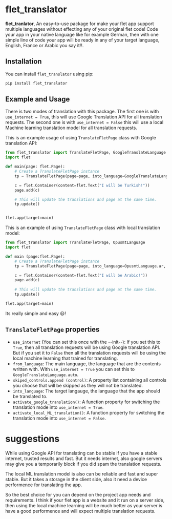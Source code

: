 # flet_translator

**flet_tranlator**, An easy-to-use package for make your flet app support multiple languages without effecting any of your original flet code! Code your app in your native language like for example German, then with one simple line of code your app will be ready in any of your target language, English, France or Arabic you say it!!.

## Installation

You can install `flet_translator` using pip:

```bash
pip install flet_translator
```

## Example and Usage
There is two modes of translation with this package. The first one is with `use_internet = True`, this will use Google Translation API for all translation requests. The second one is with `use_internet = False` this will use a local Machine learning translation model for all translation requests.


This is an example usage of using `TranslateFletPage` class with Google translation API:
```python
from flet_translator import TranslateFletPage, GoogleTranslateLanguage
import flet

def main(page: flet.Page):
    # Create a TranslateFletPage instance
    tp = TranslateFletPage(page=page, into_language=GoogleTranslateLanguage.turkish, use_internet=True)

    c = flet.Container(content=flet.Text("I will be Turkish!"))
    page.add(c)

    # This will update the translations and page at the same time.
    tp.update()


flet.app(target=main)
```

This is an example of using `TranslateFletPage` class with local translation model:
```python
from flet_translator import TranslateFletPage, OpusmtLanguage
import flet

def main (page:flet.Page):
    # Create a TranslateFletPage instance
    tp = TranslateFletPage(page=page, into_language=OpusmtLanguage.ar, use_internet=False)

    c = flet.Container(content=flet.Text("I will be Arabic!"))
    page.add(c)
    
    # This will update the translations and page at the same time.
    tp.update()

flet.app(target=main)
```
Its really simple and easy 😃!

## `TranslateFletPage` properties
- `use_internet` (You can set this once with the --init--): If you set this to `True`, then all translation requests will be using Google translation API. But if you set it to `False` then all the translation requests will be using the local machine learning that trained for translating.
- `from_language`: The main language, the language that are the contents written with. With `use_internet = True` you can set this to `GoogleTranslateLanguage.auto`.
- `skiped_controls.append (control)`: A property list containing all controls you choose that will be skipped as they will not be translated.
- `into_language`: The target langauge, the language that the app should be translated to.
- `activate_google_translation()`: A function property for switching the translation mode into `use_internet = True`.
- `activate_local_ML_translation()`: A function property for switching the translation mode into `use_internet = False`.

# suggestions
While using Google API for translating can be stable if you have a stable internet, trusted results and fast. But it needs internet, also google servers may give you a temporarily block if you did spam the translation requests.

The local ML translation model is also can be reliable and fast and super stable. But it takes a storage in the client side, also it need a device performence for translating the app.

So the best choice for you can depend on the project app needs and requirements. I think if your flet app is a website and it run on a server side, then using the local machine learning will be much better as your server is have a good performence and will expect multiple translation requests.